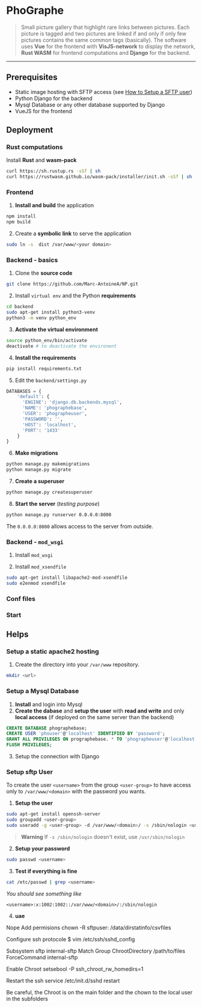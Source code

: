 # PhoGraphe
> Small picture gallery that highlight rare links between pictures. Each picture is tagged and two pictures are linked if and only if only few pictures contains the same common tags (basically).
> The software uses **Vue** for the frontend with **VisJS-network** to display the network, **Rust WASM** for frontend computations and **Django** for the backend.
***

## Prerequisites
* Static image hosting with SFTP access (see [How to Setup a SFTP user](#setup-sftp-user))
* Python Django for the backend
* Mysql Database or any other database supported by Django
* VueJS for the frontend

## Deployment

### Rust computations

Install **Rust** and **wasm-pack**
```bash
curl https://sh.rustup.rs -sSf | sh
curl https://rustwasm.github.io/wasm-pack/installer/init.sh -sSf | sh
```


### Frontend

1. **Install and build** the application
```bash
npm install
npm build
```

2. Create a **symbolic link** to serve the application
```bash
sudo ln -s  dist /var/www/<your domain>
```

### Backend - basics
1. Clone the **source code**
```bash
git clone https://github.com/Marc-AntoineA/NP.git
```

2. Install `virtual env` and the Python **requirements**
```bash
cd backend
sudo apt-get install python3-venv
python3 -m venv python_env
```

3. **Activate the virtual environment**
```bash
source python_env/bin/activate
deactivate # to deactivate the environent
```

4. **Install the requirements**
```bash
pip install requirements.txt
```

5. Edit the `backend/settings.py`
```python
DATABASES = {
    'default': {
      'ENGINE': 'django.db.backends.mysql',
      'NAME': 'phographebase',
      'USER': 'phographeuser',
      'PASSWORD': '',
      'HOST': 'localhost',
      'PORT': '1433'
    }
}
```

6. **Make migrations**
```bash
python manage.py makemigrations
python manage.py migrate
```

7. **Create a superuser**
```bash
python manage.py createsuperuser
```

8. **Start the server** (_testing purpose_)
```bash
python manage.py runserver 0.0.0.0:8000
```
The `0.0.0.0:8000` allows access to the server from outside.


### Backend - `mod_wsgi`

1. Install `mod_wsgi`

2. Install `mod_xsendfile`
```bash
sudo apt-get install libapache2-mod-xsendfile
sudo e2enmod xsendfile
```

### Conf files

### Start

## Helps


### Setup a static apache2 hosting

1. Create the directory into your `/var/www` repository.
```bash
mkdir <url>
```

### Setup a Mysql Database

1. **Install** and login into Mysql
2. **Create the dabase** and **setup the user** with **read and write** and only **local access** (if deployed on the same server than the backend)
```sql
CREATE DATABASE phographebase;
CREATE USER 'phouser'@'localhost' IDENTIFIED BY 'password';
GRANT ALL PRIVILEGES ON prographebase. * TO 'phographeuser'@'localhost';
FLUSH PRIVILEGES;
```
3. Setup the connection with Django

### Setup sftp User

To create the user `<username>` from the group `<user-group>` to have access only to `/var/www/<domain>` with the password you wants.

1. **Setup the user**
```bash
sudo apt-get install openssh-server
sudo groupadd <user-group>
sudo useradd -g <user-group> -d /var/www/<domain>/ -s /sbin/nologin <username>
```

> **Warning** If `-s /sbin/nologin` doesn't exist, use `/usr/sbin/nologin`

2. **Setup your password**
```bash
sudo passwd <username>
```

3. **Test if everything is fine**
```bash
cat /etc/passwd | grep <username>
```
_You should see something like_
```
<username>:x:1002:1002::/var/www/<domain>/:/sbin/nologin
```

4. **uae**

Nope Add permisions chown -R sftpuser:<user-group> /data/dirstatinfo/csvfiles

Configure ssh protocole
$ vim /etc/ssh/sshd_config

Subsystem sftp internal-sftp
Match Group <user-group>
ChrootDirectory /path/to/files
ForceCommand internal-sftp

Enable Chroot
setsebool -P ssh_chroot_rw_homedirs=1

Restart the ssh service
/etc/init.d/sshd restart

Be careful, the Chroot is on the main folder and the chown to the local user in the subfolders
